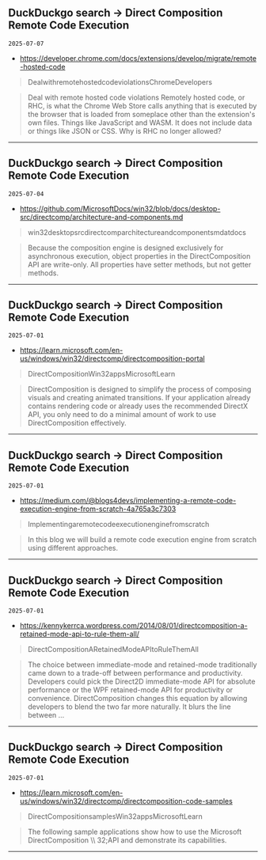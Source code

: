 ## DuckDuckgo search -> Direct Composition Remote Code Execution
`2025-07-07`

* https://developer.chrome.com/docs/extensions/develop/migrate/remote-hosted-code

<blockquote>
 DealwithremotehostedcodeviolationsChromeDevelopers
</blockquote>
<blockquote>
Deal with remote hosted code violations Remotely hosted code, or RHC, is what the Chrome Web Store calls anything that is executed by the browser that is loaded from someplace other than the extension's own files. Things like JavaScript and WASM. It does not include data or things like JSON or CSS. Why is RHC no longer allowed?
</blockquote>

---

## DuckDuckgo search -> Direct Composition Remote Code Execution
`2025-07-04`

* https://github.com/MicrosoftDocs/win32/blob/docs/desktop-src/directcomp/architecture-and-components.md

<blockquote>
 win32desktopsrcdirectcomparchitectureandcomponentsmdatdocs
</blockquote>
<blockquote>
Because the composition engine is designed exclusively for asynchronous execution, object properties in the DirectComposition API are write-only. All properties have setter methods, but not getter methods.
</blockquote>

---

## DuckDuckgo search -> Direct Composition Remote Code Execution
`2025-07-01`

* https://learn.microsoft.com/en-us/windows/win32/directcomp/directcomposition-portal

<blockquote>
 DirectCompositionWin32appsMicrosoftLearn
</blockquote>
<blockquote>
DirectComposition is designed to simplify the process of composing visuals and creating animated transitions. If your application already contains rendering code or already uses the recommended DirectX API, you only need to do a minimal amount of work to use DirectComposition effectively.
</blockquote>

---

## DuckDuckgo search -> Direct Composition Remote Code Execution
`2025-07-01`

* https://medium.com/@blogs4devs/implementing-a-remote-code-execution-engine-from-scratch-4a765a3c7303

<blockquote>
 Implementingaremotecodeexecutionenginefromscratch
</blockquote>
<blockquote>
In this blog we will build a remote code execution engine from scratch using different approaches.
</blockquote>

---

## DuckDuckgo search -> Direct Composition Remote Code Execution
`2025-07-01`

* https://kennykerrca.wordpress.com/2014/08/01/directcomposition-a-retained-mode-api-to-rule-them-all/

<blockquote>
 DirectCompositionARetainedModeAPItoRuleThemAll
</blockquote>
<blockquote>
The choice between immediate-mode and retained-mode traditionally came down to a trade-off between performance and productivity. Developers could pick the Direct2D immediate-mode API for absolute performance or the WPF retained-mode API for productivity or convenience. DirectComposition changes this equation by allowing developers to blend the two far more naturally. It blurs the line between ...
</blockquote>

---

## DuckDuckgo search -> Direct Composition Remote Code Execution
`2025-07-01`

* https://learn.microsoft.com/en-us/windows/win32/directcomp/directcomposition-code-samples

<blockquote>
 DirectCompositionsamplesWin32appsMicrosoftLearn
</blockquote>
<blockquote>
The following sample applications show how to use the Microsoft DirectComposition \\ 32;API and demonstrate its capabilities.
</blockquote>

---

